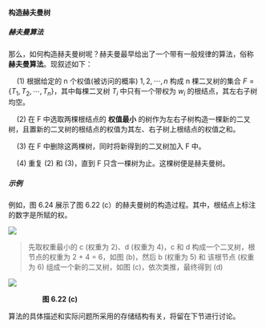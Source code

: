 
#### 构造赫夫曼树

##### 赫夫曼算法

那么，如何构造赫夫曼树呢？赫夫曼最早给出了一个带有一般规律的算法，俗称 **赫夫曼算法**。现叙述如下：

$\quad (1)$ 根据给定的 n 个权值(被访问的概率) ${1,2,\cdots,n}$ 构成 n 棵二叉树的集合 $F = \{T_1,T_2,\cdots,T_n \}$，其中每棵二叉树 $T_i$ 中只有一个带权为 $w_i$ 的根结点，其左右子树均空。

$\quad (2)$ 在 F 中选取两棵根结点的 **权值最小** 的树作为左右子树构造一棵新的二叉树，且置新的二叉树的根结点的权值为其左、右子树上根结点的权值之和。

$\quad (3)$ 在 F 中删除这两棵树，同时将新得到的二叉树加入 F 中。

$\quad (4)$ 重复 $(2)$ 和 $(3)$，直到 F 只含一棵树为止。这棵树便是赫夫曼树。

##### 示例

例如，图 6.24 展示了图 6.22 (c）的赫夫曼树的构造过程。其中，根结点上标注的数字是所赋的权。

![](https://gitee.com/mayundaze/img_bed/raw/master/20200630143109.png)

> 先取权重最小的 c (权重为 2)、d (权重为 4)，c 和 d 构成一个二叉树，根节点的权重为 2 + 4 = 6，如图 (b)，然后 b (权重为 5) 和 该根节点 (权重为 6) 组成一个新的二叉树，如图 (c)，依次类推，最终得到 (d)

![](https://gitee.com/mayundaze/img_bed/raw/master/20200630143026.png)

$\qquad\qquad$ **图 6.22 (c)**

算法的具体描述和实际问题所采用的存储结构有关，将留在下节进行讨论。